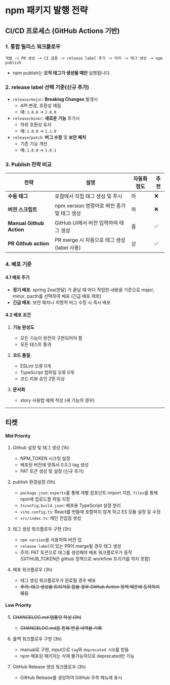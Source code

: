 # npm 패키지 발행 전략

## CI/CD 프로세스 (GitHub Actions 기반)

### 1. 통합 릴리스 워크플로우

```
개발 -> PR 생성 -> CI 검증 -> release label 추가 -> 머지 -> 태그 생성 -> npm publish
```

- npm publish는 **오직 태그가 생성될 때만** 실행됩니다.

### 2. release label 선택 기준(신규 추가)

- `release/major`: **Breaking Changes** 발생시
  - API 변경, 호환성 깨짐
  - 예: `1.0.0` → `2.0.0`
- `release/minor`: **새로운 기능** 추가시
  - 하위 호환성 유지
  - 예: `1.0.0` → `1.1.0`
- `release/patch`: **버그 수정** 및 **보안 패치**
  - 기존 기능 개선
  - 예: `1.0.0` → `1.0.1`

### 3. Publish 전략 비교

| 전략                     | 설명                                        | 자동화 정도 | 추천 |
| ------------------------ | ------------------------------------------- | ----------- | ---- |
| **수동 태그**            | 로컬에서 직접 태그 생성 및 푸시             | 하          | ❌   |
| **버전 스크립트**        | npm version 명령어로 버전 증가 및 태그 생성 | 하          | ❌   |
| **Manual Github Action** | GitHub UI에서 버전 입력하여 태그 생성       | 중          | ✅   |
| **PR Github action**     | PR merge 시 자동으로 태그 생성(label 사용)  | 상          | ✅   |

### 4. 배포 기준

#### 4.1 배포 주기

- **정기 배포**: spring 2ea(한달) 가 끝날 때 마다 작업한 내용을 기준으로 major, minor, pacth를 선택하여 배포 (긴급 배포 제외)
- **긴급 배포**: 보안 패치나 치명적 버그 수정 시 즉시 배포

#### 4.2 배포 조건

1. **기능 완성도**

   - 모든 기능이 완전히 구현되어야 함
   - 모든 테스트 통과

2. **코드 품질**

   - ESLint 오류 0개
   - TypeScript 컴파일 오류 0개
   - 코드 리뷰 승인 2명 이상

3. **문서화**
   - story 사용법 예제 작성 (새 기능의 경우)

---

## 티켓

#### Mid Priority

1. Github 설정 및 태그 생성 (1h)

   - NPM_TOKEN 시크릿 설정
   - 배포된 버전에 맞춰서 0.0.3 tag 생성
   - PAT 토큰 생성 및 설정 (신규 추가)

2. publish 환경설정 (5h)

   - `package.json`: `exports`를 통해 개별 컴포넌트 import 지원, `files`를 통해 npm에 업로드할 파일 지정
   - `tsconfig.build.json`: 배포용 TypeScript 설정 분리
   - `vite.config.ts`: React를 번들에 포함하지 않게 하고 ES 모듈 설정 등 수정
   - `src/index.ts`: 메인 진입점 생성

3. 태그 생성 워크플로우 구현 (3h)

   - `npm version`을 사용하여 버전 업
   - `release label`이 있는 PR이 merge될 경우 태그 생성
   - 주의: PAT 토큰으로 태그를 생성해야 배포 워크플로우가 동작 (GITHUB_TOKEN은 github 정책으로 workflow 트리거를 하지 못함)

4. 배포 워크플로우 (3h)
   - 태그 생성 워크플로우가 완료될 경우 배포
   - ~~주의: 태그 생성을 트리거로 잡을 경우 GitHub Action 정책 때문에 동작하지 않음~~

#### Low Priority

5. ~~CHANGELOG.md 템플릿 작성 (3h)~~

   - ~~CHANGELOG.md를 통해 변경 내역을 기록~~

6. 롤백 워크플로우 구현 (3h)

   - manual로 구현, input으로 `tag`와 `deprecated 사유`를 받음
   - npm 배포된 패키지는 삭제 불가능하므로 deprecated만 가능

7. GitHub Release 생성 워크플로우 (3h)

   - GitHub Release를 생성하여 GitHub 우측 메뉴에 표시
